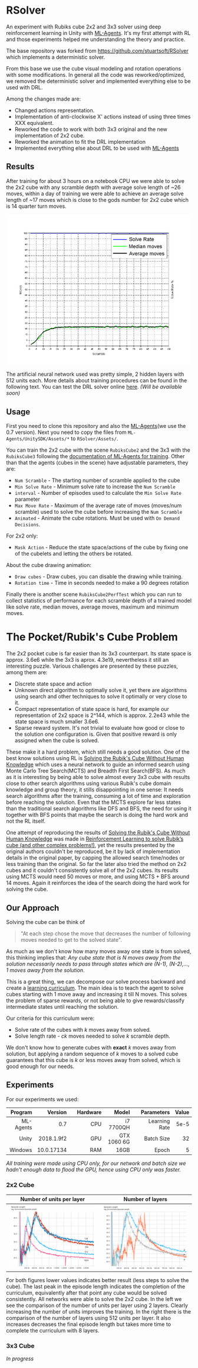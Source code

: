 # RSolver
An experiment with Rubiks cube 2x2 and 3x3 solver using deep reinforcement learning in Unity with [ML-Agents](https://github.com/Unity-Technologies/ml-agents). It's my first attempt with RL and those experiments helped me understanding the theory and practice.

The base repository was forked from https://github.com/stuartsoft/RSolver which implements a deterministic solver.

From this base we use the cube visual modeling and rotation operations with some modifications. In general all the code was reworked/optimized, we removed the deterministic solver and implemented everything else to be used with DRL.

Among the changes made are:
* Changed actions representation.
* Implementation of anti-clockwise X' actions instead of using three times XXX equivalent.
* Reworked the code to work with both 3x3 original and the new implementation  of 2x2 cube.
* Reworked the animation to fit the DRL implementation
* Implemented everything else about DRL to be used with [ML-Agents](https://github.com/Unity-Technologies/ml-agents)

## Results

After training for about 3 hours on a notebook CPU we were able to solve the 2x2 cube with any scramble depth with average solve length of ~26 moves, within a day of training we were able to achieve an average solve length of ~17 moves which is close to the gods number for 2x2 cube which is 14 quarter turn moves.

![2x2 cube result](/docs/images/2x2.png)

The artificial neural network used was pretty simple, 2 hidden layers with 512 units each. More details about training procedures can be found in the following text. You can test the DRL solver online [here](). *(Will be available soon)*

## Usage

First you need to clone this repository and also the [ML-Agents](https://github.com/Unity-Technologies/ml-agents)(we use the 0.7 version). Next you need to copy the files from
`ML-Agents/UnitySDK/Assets/*` to `RSolver/Assets/`.

You can train the 2x2 cube with the scene `RubiksCube2` and the 3x3 with the `RubiksCube3` following the [documentation of ML-Agents for training](https://github.com/Unity-Technologies/ml-agents/blob/master/docs/Training-ML-Agents.md). Other than that the agents (cubes in the scene) have adjustable parameters, they are:

* `Num Scramble` - The starting number of scramble applied to the cube
* `Min Solve Rate` - Minimum solve rate to increase the `Num Scramble`
* `interval` - Number of episodes used to calculate the `Min Solve Rate` parameter
* `Max Move Rate` - Maximum of the average rate of moves (moves/num scramble) used to solve the cube before increasing the `Num Scramble`
* `Animated` - Animate the cube rotations. Must be used with `On Demand Decisions`.

For 2x2 only:

* `Mask Action` - Reduce the state space/actions of the cube by fixing one of the cubelets and letting the others be rotated.

About the cube drawing animation:

* `Draw cubes` - Draw cubes, you can disable the drawing while training.
* `Rotation time` - Time in seconds needed to make a 90 degrees rotation


Finally there is another scene `RubiksCube2PerfTest` which you can run to collect statistics of performance for each scramble depth of a trained model like solve rate, median moves, average moves, maximum and minimum moves.

# The Pocket/Rubik's Cube Problem

The 2x2 pocket cube is far easier than its 3x3 counterpart. Its state space is approx. 3.6e6 while the 3x3 is aprox. 4.3e19, nevertheless it still an interesting puzzle. Various challenges are presented by these puzzles, among them are:

* Discrete state space and action
* Unknown direct algorithm to optimally solve it, yet there are algorithms using search and other techniques to solve it optimally or very close to it.
* Compact representation of state space is hard, for example our representation of 2x2 space is 2^144, which is approx. 2.2e43 while the state space is much smaller 3.6e6.
* Sparse reward system. It's not trivial to evaluate how good or close to the solution one configuration is. Given that positive reward is only assigned when the cube is solved.

These make it a hard problem, which still needs a good solution. One of the best know solutions using RL is [Solving the Rubik's Cube Without Human Knowledge](https://arxiv.org/abs/1805.07470) which uses a neural network to guide an informed search using Monte Carlo Tree Search(MCTS) and Breadth First Search(BFS). As much as it is interesting by being able to solve almost every 3x3 cube with results close to other search algorithms using various Rubik's cube domain knowledge and group theory, it stills disappointing in one sense: It needs search algorithms after the training, consuming a lot of time and exploration before reaching the solution. Even that the MCTS explore far less states than the traditional search algorithms like DFS and BFS, the need for using it together with BFS points that maybe the search is doing the hard work and not the RL itself.

One attempt of reproducing the results  of [Solving the Rubik's Cube Without Human Knowledge](https://arxiv.org/abs/1805.07470) was made in [Reinforcement Learning to solve Rubik’s cube (and other complex problems!)](https://medium.com/datadriveninvestor/reinforcement-learning-to-solve-rubiks-cube-and-other-complex-problems-106424cf26ff), yet the results presented by the original authors couldn't be reproduced, be it by lack of implementation details in the original paper, by capping the allowed search time/nodes or less training than the original.
So far the later also tried the method on 2x2 cubes and it couldn't consistently solve all of the 2x2 cubes. Its results using MCTS would need 50 moves or more, and using MCTS + BFS around 14 moves. Again it reinforces the idea of the search doing the hard work for solving the cube.

## Our Approach

Solving the cube can be think of 
> "At each step chose the move that decreases the number of following moves needed to get to the solved state".

As much as we don't know how many moves away one state is from solved, this thinking implies that: *Any cube state that is N moves away from the solution necessarily needs to pass through states which are (N-1), (N-2),..., 1 moves away from the solution*.

This is a great thing, we can decompose our solve process backward and create a [learning curriculum](https://qmro.qmul.ac.uk/xmlui/bitstream/handle/123456789/15972/Bengio%2C%202009%20Curriculum%20Learning.pdf?sequence=1&isAllowed=y). The main idea is to teach the agent to solve cubes starting with 1 move away and increasing it till N moves. This solves the problem of sparse rewards, or not being able to give rewards/classify intermediate states until reaching the solution.

Our criteria for this curriculum were:
* Solve rate of the cubes with *k* moves away from solved.
* Solve length rate - *ck* moves needed to solve *k* scramble depth.

We don't know how to generate cubes with **exact** *k* moves away from solution, but applying a random sequence of *k* moves to a solved cube guarantees that this cube is *k* or less moves away from solved, which is good enough for our needs.

## Experiments

For our experiments we used:

|Program  |Version   |     |Hardware |Model      |     |Parameters   |Value      |
|--------:|---------:|----:|--------:|----------:|----:|------------:|----------:|
|ML-Agents|0.7       |     |CPU      |i7 7700QH  |     |Learning Rate|5e-5       |
|Unity    |2018.1.9f2|     |GPU      |GTX 1060 6G|     |Batch Size   |32         |
|Windows  |10.0.17134|     |RAM      |16GB       |     |Epoch        |5          |

*All training were made using CPU only, for our network and batch size we hadn't enough data to flood the GPU, hence using CPU only was faster.*

### 2x2 Cube

Number of units per layer   |  Number of layers
:--------------------------:|:-------------------------:
![](/docs/images/ep-len.png)|![](/docs/images/ep-len2.png)

For both figures lower values indicates better result (less steps to solve the cube). The last peak in the episode length indicates the completion of the curriculum, equivalently after that point any cube would be solved consistently. All networks were able to solve the 2x2 cube.
In the left we see the comparison of the number of units per layer using 2 layers. Clearly increasing the number of units improves the training. In the right there is the comparison of the number of layers using 512 units per layer. It also increases decreases the final episode length but takes more time to complete the curriculum with 8 layers.


### 3x3 Cube

*In progress*
